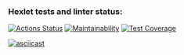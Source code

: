 ### Hexlet tests and linter status:

[![Actions Status](https://github.com/fumufu86/backend-project-lvl2/workflows/hexlet-check/badge.svg)](https://github.com/fumufu86/backend-project-lvl2/actions)
[![Maintainability](https://api.codeclimate.com/v1/badges/e24c9364b054e76b58cf/maintainability)](https://codeclimate.com/github/fumufu86/backend-project-lvl2/maintainability)
[![Test Coverage](https://api.codeclimate.com/v1/badges/e24c9364b054e76b58cf/test_coverage)](https://codeclimate.com/github/fumufu86/backend-project-lvl2/test_coverage)

[![asciicast](https://asciinema.org/a/LqSEcSlI5bUF9mR0IzrOHXyul.svg)](https://asciinema.org/a/LqSEcSlI5bUF9mR0IzrOHXyul)
